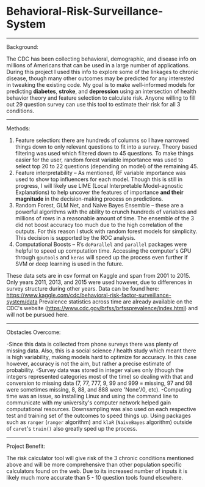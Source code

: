 ﻿# Behavioral-Risk-Surveillance-System

----

Background:

The CDC has been collecting behavioral, demographic, and disease info on millions of Americans that can be used in a large number of applications. During this project I used this info to explore some of the linkages to chronic disease, though many other outcomes may be predicted for any interested in tweaking the existing code. My goal is to make well-informed models for predicting **diabetes**, **stroke**, and **depression** using an intersection of health behavior theory and feature selection to calculate risk. Anyone willing to fill out 29 question survey can use this tool to estimate their risk for all 3 conditions. 

----

Methods:

1.	Feature selection: there are hundreds of columns so I have narrowed things down to only relevant questions to fit into a survey. Theory based filtering was used which filtered down to 45 questions. To make things easier for the user, random forest variable importance was used to select top 20 to 22 questions (depending on model) of the remaining 45.
2.	Feature interpretability – As mentioned, RF variable importance was used to show top influencers for each model. Though this is still in progress, I will likely use LIME (Local Interpretable Model-agnostic Explanations) to help uncover the features of importance **and their magnitude** in the decision-making process on predictions.
3.	Random Forest, GLM Net, and Naive Bayes Ensemble – these are a powerful algorithms with the ability to crunch hundreds of variables and millions of rows in a reasonable amount of time. The ensemble of the 3 did not boost accuracy too much due to the high correlation of the outputs. For this reason I stuck with random forest models for simplicity. This decision is supported by the ROC analysis.
4.	Computational Boosts – R’s `doParallel` and `parallel` packages were helpful to speed up computation time. Accessing the computer's GPU through `gputools` and `keras` will speed up the process even further if SVM or deep learning is used in the future.

These data sets are in csv format on Kaggle and span from 2001 to 2015. Only years 2011, 2013, and 2015 were used however, due to differences in survey structure during other years. Data can be found here: https://www.kaggle.com/cdc/behavioral-risk-factor-surveillance-system/data
Prevalence statistics across time are already available on the CDC's website (https://www.cdc.gov/brfss/brfssprevalence/index.html) and will not be pursued here. 

----

Obstacles Overcome:

-Since this data is collected from phone surveys there was plenty of missing data. Also, this is a social science / health study which meant there is high variability, making models hard to optimize for accuracy. In this case however, accuracy is not the aim, but rather a precise estimate of probability. 
-Survey data was stored in integer values only (though the integers represented categories most of the time) so dealing with that and conversion to missing data (7, 77, 777, 9, 99 and 999 = missing, 97 and 98 were sometimes missing, 8, 88, and 888 were 'None'/0, etc).
-Computing time was an issue, so installing Linux and using the command line to communicate with my university's computer network helped gain computational resources. Downsampling was also used on each respective test and training set of the outcomes to speed things up. Using packages such as `ranger` (`ranger` algorithm) and `klaR` (`NaiveBayes` algorithm) outside of `caret`'s `train()` also greatly sped up the process.

----

Project Benefit:

The risk calculator tool will give risk of the 3 chronic conditions mentioned above and will be more comprehensive than other population specific calculators found on the web. Due to its increased number of inputs it is likely much more accurate than 5 - 10 question tools found elsewhere. 
